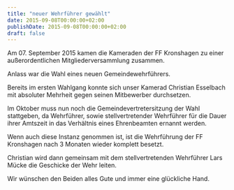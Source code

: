 ```yaml
---
title: "neuer Wehrführer gewählt"
date: 2015-09-08T00:00:00+02:00
publishDate: 2015-09-08T00:00:00+02:00
draft: false
---
```


Am 07. September 2015 kamen die Kameraden der FF Kronshagen zu einer außerordentlichen Mitgliederversammlung zusammen.

<!--more-->

Anlass war die Wahl eines neuen Gemeindewehrführers.

Bereits im ersten Wahlgang konnte sich unser Kamerad Christian Esselbach mit absoluter Mehrheit gegen seinen Mitbewerber durchsetzen.

Im Oktober muss nun noch die Gemeindevertretersitzung der Wahl stattgeben, da Wehrführer, sowie stellvertretender Wehrführer für die Dauer ihrer Amtszeit in das Verhältnis eines Ehrenbeamten ernannt werden.

Wenn auch diese Instanz genommen ist, ist die Wehrführung der FF Kronshagen nach 3 Monaten wieder komplett besetzt.

Christian wird dann gemeinsam mit dem stellvertretenden Wehrführer Lars Mücke die Geschicke der Wehr leiten.

Wir wünschen den Beiden alles Gute und immer eine glückliche Hand.

